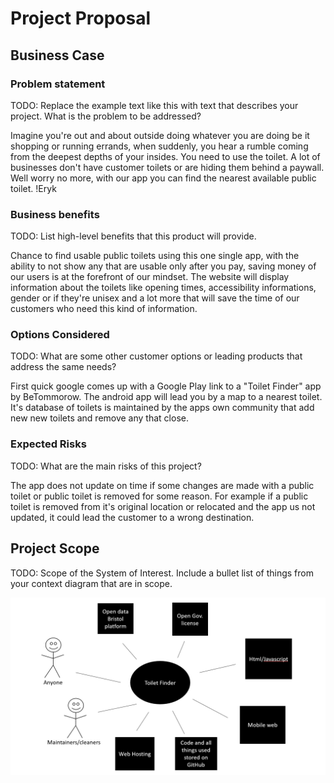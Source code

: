 # Project Proposal

## Business Case

### Problem statement
TODO: Replace the example text like this with text that describes your project. What is the problem to be addressed?

Imagine you're out and about outside doing whatever you are doing be it shopping or running errands, when suddenly, you hear a rumble coming from the deepest depths of your insides. You need to use the toilet. A lot of businesses don't have customer toilets or are hiding them behind a paywall. Well worry no more, with our app you can find the nearest available public toilet. !Eryk

### Business benefits
TODO: List high-level benefits that this product will provide.

Chance to find usable public toilets using this one single app, with the ability to not show any that are usable only after you pay, saving money of our users is at the forefront of our mindset. The website will display information about the toilets like opening times, accessibility informations, gender or if they're unisex and a lot more that will save the time of our customers who need this kind of information.

### Options Considered
TODO: What are some other customer options or leading products that address the same needs?

First quick google comes up with a Google Play link to a "Toilet Finder" app by BeTommorow. The android app will lead you by a map to a nearest toilet. It's database of toilets is maintained by the apps own community that add new new toilets and remove any that close.

### Expected Risks
TODO: What are the main risks of this project?

The app does not update on time if some changes are made with a public toilet or public toilet is removed for some reason. For example if a public toilet is removed from it's original location or relocated and the app us not updated, it could lead the customer to a wrong destination.

## Project Scope
TODO: Scope of the System of Interest. Include a bullet list of things from your context diagram that are in scope.

![Context Diagram /Eryk](https://github.com/szyma28/szyma28.github.io/blob/3565d4a3e7827ca026637e0df235da0cd487eff6/docs/Images/Context%20diagram.png)

